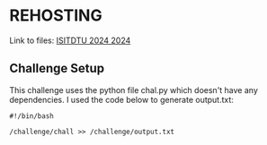# REHOSTING

Link to files: [ISITDTU 2024 2024](https://ctf.isitdtu.com/challenges#ShareMixer2-96)

## Challenge Setup
This challenge uses the python file chal.py which doesn't have any dependencies. I used the code below to generate output.txt:

```
#!/bin/bash

/challenge/chall >> /challenge/output.txt
```